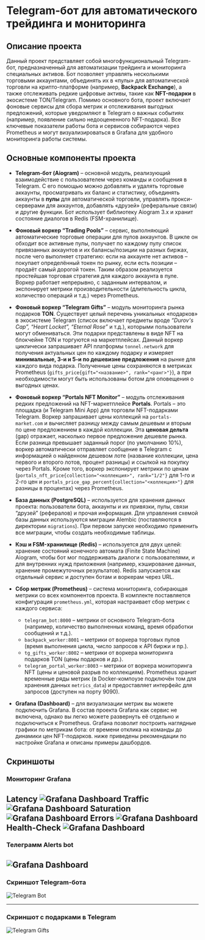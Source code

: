 # Telegram-бот для автоматического трейдинга и мониторинга

## Описание проекта

Данный проект представляет собой многофункциональный Telegram-бот, предназначенный для автоматизации трейдинга и мониторинга специальных активов. Бот позволяет управлять несколькими торговыми аккаунтами, объединять их в «пулы» для автоматической торговли на крипто-платформе (например, **Backpack Exchange**), а также отслеживать редкие цифровые активы, такие как **NFT-подарки** в экосистеме TON/Telegram. Помимо основного бота, проект включает фоновые сервисы для сбора метрик и отслеживания выгодных предложений, которые уведомляют в Telegram о важных событиях (например, появление сильно недооцененного NFT-подарка). Все ключевые показатели работы бота и сервисов собираются через Prometheus и могут визуализироваться в Grafana для удобного мониторинга работы системы.

## Основные компоненты проекта

* **Telegram-бот (Aiogram)** – основной модуль, реализующий взаимодействие с пользователем через команды и сообщения в Telegram. С его помощью можно добавлять и удалять торговые аккаунты, просматривать их баланс и статистику, объединять аккаунты в **пулы** для автоматической торговли, управлять прокси-серверами для аккаунтов, добавлять «друзей» (реферальные связи) и другие функции. Бот использует библиотеку Aiogram 3.x и хранит состояние диалогов в Redis (FSM-хранилище).

* **Фоновый воркер “Trading Pools”** – сервис, выполняющий автоматические торговые операции для пулов аккаунтов. В цикле он обходит все активные пулы, получает по каждому пулу список привязанных аккаунтов и их балансы/позиции на разных биржах, после чего выполняет стратегию: если на аккаунте нет активов – покупает определённый токен по рынку, если есть позиции – продаёт самый дорогой токен. Таким образом реализуется простейшая торговая стратегия для каждого аккаунта в пуле. Воркер работает непрерывно, с заданным интервалом, и экспонирует метрики производительности (длительность цикла, количество операций и т.д.) через Prometheus.

* **Фоновый воркер “Telegram Gifts”** – модуль мониторинга рынка подарков **TON**. Существует целый перечень уникальных «подарков» в экосистеме Telegram (список включает предметы вроде *“Durov's Cap”, “Heart Locket”, “Eternal Rose”* и т.д.), которыми пользователи могут обмениваться. Эти подарки представлены в виде NFT на блокчейне TON и торгуются на маркетплейсах. Данный воркер циклически запрашивает API платформы `tonnel.network` для получения актуальных цен по каждому подарку и измеряет **минимальные, 3-и и 5-и по дешевизне предложения** на рынке для каждого вида подарка. Полученные цены сохраняются в метриках Prometheus (`gifts_price{gift="<название>", rank="<ранг>"}`), а при необходимости могут быть использованы ботом для оповещения о выгодных ценах.

* **Фоновый воркер “Portals NFT Monitor”** – модуль отслеживания редких предложений на NFT-маркетплейсе **Portals**. Portals – это площадка (и Telegram Mini App) для торговли NFT-подарками Telegram. Воркер запрашивает цены коллекций на `portals-market.com` и вычисляет разницу между самым дешевым и вторым по цене предложением в каждой коллекции. Эта **ценовая дельта** (gap) отражает, насколько первое предложение дешевле рынка. Если разница превышает заданный порог (по умолчанию 10%), воркер автоматически отправляет сообщение в Telegram с информацией о найденном дешевом лоте (название коллекции, цена первого и второго лотов, процент разницы) и ссылкой на покупку через Portals. Кроме того, воркер экспонирует метрики по ценам (`portals_nft_price{collection="<коллекция>", rank="1/2"}` для 1-го и 2-го цен и `portals_price_gap_percent{collection="<коллекция>"}` для разницы в процентах) через Prometheus.

* **База данных (PostgreSQL)** – используется для хранения данных проекта: пользователи бота, аккаунты и их привязки, пулы, связи “друзей” (рефералов) и прочая информация. Для управления схемой базы данных используются миграции Alembic (поставляются в директории `migrations`). При первом запуске необходимо применить все миграции, чтобы создать необходимые таблицы.

* **Кэш и FSM-хранилище (Redis)** – используется для двух целей: хранение состояний конечного автомата (Finite State Machine) Aiogram, чтобы бот мог поддерживать диалоги с пользователями, и для внутренних нужд приложения (например, кэширование данных, хранение промежуточных результатов). Redis запускается как отдельный сервис и доступен ботам и воркерам через URL.

* **Сбор метрик (Prometheus)** – система мониторинга, собирающая метрики со всех компонентов проекта. В комплекте поставляется конфигурация `prometheus.yml`, которая настраивает сбор метрик с каждого сервиса:

  * `telegram_bot:8000` – метрики от основного Telegram-бота (например, количество выполненных команд, время обработки сообщений и т.д.).
  * `backpack_worker:8001` – метрики от воркера торговых пулов (время выполнения цикла, число запросов к API биржи и пр.).
  * `tg_gifts_worker:8002` – метрики от воркера мониторинга подарков TON (цены подарков и др.).
  * `telegram_portal_worker:8003` – метрики от воркера мониторинга NFT (цены и ценовой разрыв по коллекциям).
    Prometheus хранит временные ряды метрик (в Docker-компоузе подключён том для хранения данных `metrics_data`) и предоставляет интерфейс для запросов (доступен на порту 9090).

* **Grafana (Dashboard)** – для визуализации метрик вы можете подключить Grafana. В состав проекта Grafana как сервис не включена, однако вы легко можете развернуть её отдельно и подключиться к Prometheus. Grafана позволит построить наглядные графики по метрикам бота: от времени отклика на команды до динамики цен NFT-подарков. ниже приведены рекомендации по настройке Grafana и описаны примеры дашбордов.
## Скриншоты

### Мониторинг Grafana
Latency
![Grafana Dashboard](images/Latency.jpg)
Traffic
![Grafana Dashboard](images/Traffic.jpg)
Saturation
![Grafana Dashboard](images/Saturation.jpg)
Errors
![Grafana Dashboard](images/Errors.jpg)
Health-Check
![Grafana Dashboard](images/Health.jpg)
---
### Телеграмм Alerts bot
![Grafana Dashboard](images/Alert.jpg)
---

### Скриншот Telegram-бота
![Telegram Bot](images/telegram_bot.png)

---

### Скриншот с подарками в Telegram
![Telegram Gifts](images/telegram_gifts.png)
